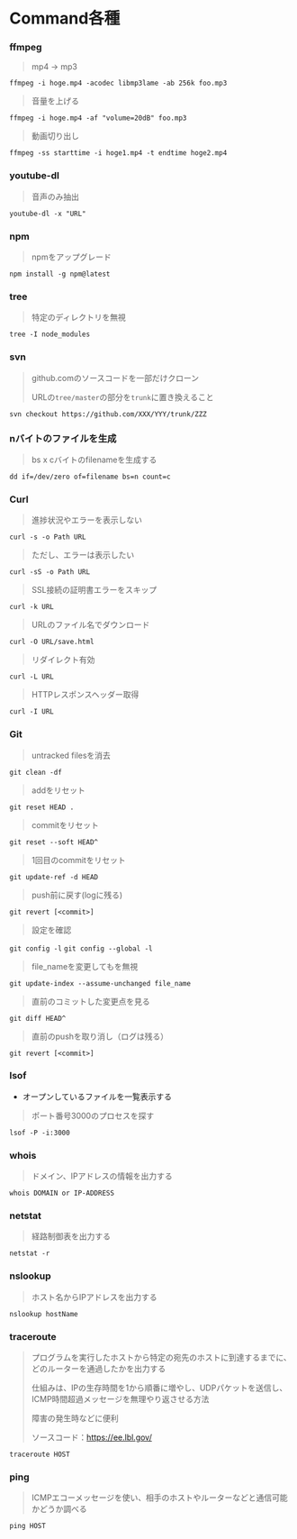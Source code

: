 # Command各種

### ffmpeg

> mp4 -> mp3

`ffmpeg -i hoge.mp4 -acodec libmp3lame -ab 256k foo.mp3`

> 音量を上げる

`ffmpeg -i hoge.mp4 -af "volume=20dB" foo.mp3`

> 動画切り出し

`ffmpeg -ss starttime -i hoge1.mp4 -t endtime hoge2.mp4`

### youtube-dl

> 音声のみ抽出

`youtube-dl -x "URL"`

### npm

> npmをアップグレード

`npm install -g npm@latest`

### tree

> 特定のディレクトリを無視

`tree -I node_modules`

### svn

> github.comのソースコードを一部だけクローン
>
> URLの`tree/master`の部分を`trunk`に置き換えること

`svn checkout https://github.com/XXX/YYY/trunk/ZZZ`

### nバイトのファイルを生成

> bs x cバイトのfilenameを生成する

`dd if=/dev/zero of=filename bs=n count=c`

### Curl

> 進捗状況やエラーを表示しない

`curl -s -o Path URL`

> ただし、エラーは表示したい

`curl -sS -o Path URL`

> SSL接続の証明書エラーをスキップ

`curl -k URL`

> URLのファイル名でダウンロード

`curl -O URL/save.html`

> リダイレクト有効

`curl -L URL`

> HTTPレスポンスヘッダー取得

`curl -I URL`

### Git

> untracked filesを消去

`git clean -df`

> addをリセット

`git reset HEAD .`

> commitをリセット

`git reset --soft HEAD^`

> 1回目のcommitをリセット

`git update-ref -d HEAD`

> push前に戻す(logに残る)

`git revert [<commit>]`

> 設定を確認

`git config -l`
`git config --global -l`

> file_nameを変更してもを無視

`git update-index --assume-unchanged file_name`

> 直前のコミットした変更点を見る

`git diff HEAD^`

> 直前のpushを取り消し（ログは残る）

`git revert [<commit>]`

### lsof

- オープンしているファイルを一覧表示する

> ポート番号3000のプロセスを探す

`lsof -P -i:3000`

### whois

> ドメイン、IPアドレスの情報を出力する

`whois DOMAIN or IP-ADDRESS`

### netstat

> 経路制御表を出力する

`netstat -r`

### nslookup

> ホスト名からIPアドレスを出力する

`nslookup hostName`

### traceroute

> プログラムを実行したホストから特定の宛先のホストに到達するまでに、どのルーターを通過したかを出力する
>
> 仕組みは、IPの生存時間を1から順番に増やし、UDPパケットを送信し、ICMP時間超過メッセージを無理やり返させる方法
>
> 障害の発生時などに便利
>
> ソースコード：https://ee.lbl.gov/

`traceroute HOST`

### ping

> ICMPエコーメッセージを使い、相手のホストやルーターなどと通信可能かどうか調べる

`ping HOST`
